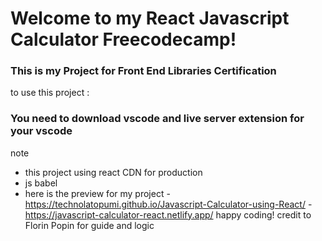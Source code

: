 # Welcome to my React Javascript Calculator Freecodecamp!
### This is my Project for Front End Libraries Certification

to use this project :
### You need to download vscode and live server extension for your vscode

note
- this project using react CDN for production
- js babel
- here is the preview for my project
-https://technolatopumi.github.io/Javascript-Calculator-using-React/
-https://javascript-calculator-react.netlify.app/
happy coding!
credit to Florin Popin for guide and logic
